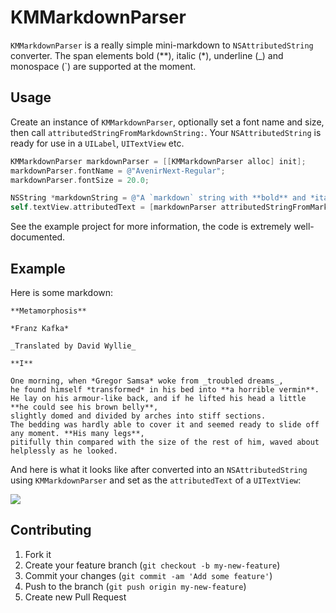 # KMMarkdownParser

`KMMarkdownParser` is a really simple mini-markdown to `NSAttributedString` converter.
The span elements bold (**), italic (*), underline (_) and monospace (`) are supported at the moment.

## Usage

Create an instance of `KMMarkdownParser`, optionally set a font name and size,
then call `attributedStringFromMarkdownString:`.
Your `NSAttributedString` is ready for use in a `UILabel`, `UITextView` etc.

```objective-c
KMMarkdownParser markdownParser = [[KMMarkdownParser alloc] init];
markdownParser.fontName = @"AvenirNext-Regular";
markdownParser.fontSize = 20.0;

NSString *markdownString = @"A `markdown` string with **bold** and *italic* text.";
self.textView.attributedText = [markdownParser attributedStringFromMarkdownString:markdownString];
```

See the example project for more information, the code is extremely well-documented.

## Example

Here is some markdown:

```no-highlight
**Metamorphosis**

*Franz Kafka*

_Translated by David Wyllie_

**I**

One morning, when *Gregor Samsa* woke from _troubled dreams_,
he found himself *transformed* in his bed into **a horrible vermin**.
He lay on his armour-like back, and if he lifted his head a little **he could see his brown belly**,
slightly domed and divided by arches into stiff sections.
The bedding was hardly able to cover it and seemed ready to slide off any moment. **His many legs**,
pitifully thin compared with the size of the rest of him, waved about helplessly as he looked.
```

And here is what it looks like after converted into an `NSAttributedString` using `KMMarkdownParser`
and set as the `attributedText` of a `UITextView`:

![](http://f.cl.ly/items/0H401D2t2c3T2p1o0j2g/KMMarkdownParser.png)

## Contributing

1. Fork it
2. Create your feature branch (`git checkout -b my-new-feature`)
3. Commit your changes (`git commit -am 'Add some feature'`)
4. Push to the branch (`git push origin my-new-feature`)
5. Create new Pull Request
